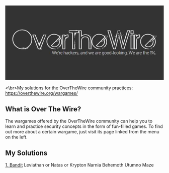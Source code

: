 ![logo](assets/logo.jpg)

<\br>My solutions for the OverTheWire community practices:  https://overthewire.org/wargames/

## What is Over The Wire?

The wargames offered by the OverTheWire community can help you to learn and practice security concepts in the form of fun-filled games.
To find out more about a certain wargame, just visit its page linked from the menu on the left.


## My Solutions
[1. Bandit](/Bandit)
Leviathan or Natas or Krypton
Narnia
Behemoth
Utumno
Maze

